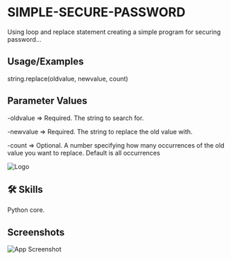 
# SIMPLE-SECURE-PASSWORD

Using loop and replace statement creating a simple program for securing password...


## Usage/Examples

string.replace(oldvalue, newvalue, count)

## Parameter Values


-oldvalue => Required. The string to search for.

-newvalue => Required. The string to replace the old value with.

-count    => Optional. A number specifying how many occurrences of the old value you want to replace. Default is all occurrences

![Logo](https://upload.wikimedia.org/wikipedia/commons/c/c3/Python-logo-notext.svg)


## 🛠 Skills
Python core.


## Screenshots

![App Screenshot](https://user-images.githubusercontent.com/91774301/163677191-a03a8427-ad85-4783-9984-b6cff59c0610.png)

